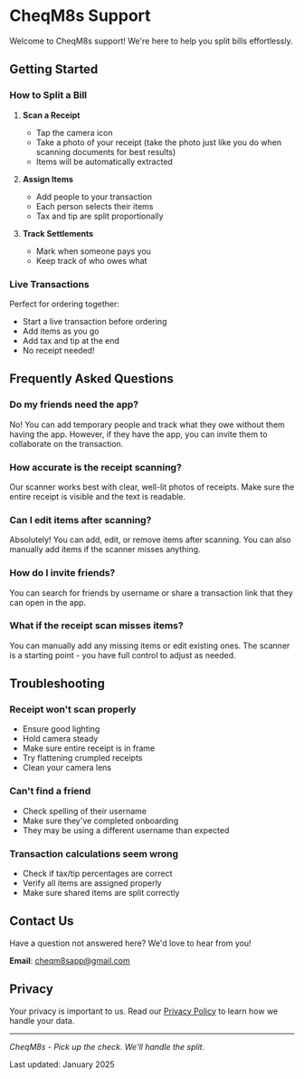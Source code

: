 # CheqM8s Support

Welcome to CheqM8s support! We're here to help you split bills effortlessly.

## Getting Started

### How to Split a Bill

1. **Scan a Receipt**
   - Tap the camera icon
   - Take a photo of your receipt (take the photo just like you do when scanning documents for best results)
   - Items will be automatically extracted

2. **Assign Items**
   - Add people to your transaction
   - Each person selects their items
   - Tax and tip are split proportionally

3. **Track Settlements**
   - Mark when someone pays you
   - Keep track of who owes what

### Live Transactions

Perfect for ordering together:
- Start a live transaction before ordering
- Add items as you go
- Add tax and tip at the end
- No receipt needed!

## Frequently Asked Questions

### Do my friends need the app?
No! You can add temporary people and track what they owe without them having the app. However, if they have the app, you can invite them to collaborate on the transaction.

### How accurate is the receipt scanning?
Our scanner works best with clear, well-lit photos of receipts. Make sure the entire receipt is visible and the text is readable.

### Can I edit items after scanning?
Absolutely! You can add, edit, or remove items after scanning. You can also manually add items if the scanner misses anything.

### How do I invite friends?
You can search for friends by username or share a transaction link that they can open in the app.

### What if the receipt scan misses items?
You can manually add any missing items or edit existing ones. The scanner is a starting point - you have full control to adjust as needed.

## Troubleshooting

### Receipt won't scan properly
- Ensure good lighting
- Hold camera steady
- Make sure entire receipt is in frame
- Try flattening crumpled receipts
- Clean your camera lens

### Can't find a friend
- Check spelling of their username
- Make sure they've completed onboarding
- They may be using a different username than expected

### Transaction calculations seem wrong
- Check if tax/tip percentages are correct
- Verify all items are assigned properly
- Make sure shared items are split correctly

## Contact Us

Have a question not answered here? We'd love to hear from you!

**Email**: cheqm8sapp@gmail.com


## Privacy

Your privacy is important to us. Read our [Privacy Policy](https://github.com/cheqm8s/cheqm8s-support/blob/main/privacy.md) to learn how we handle your data.

---

*CheqM8s - Pick up the check. We'll handle the split.*

Last updated: January 2025
